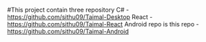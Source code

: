 #This project contain three repository C# - https://github.com/sithu09/Taimal-Desktop React -https://github.com/sithu09/Taimal-React Android repo is this repo -https://github.com/sithu09/Taimal-Android
